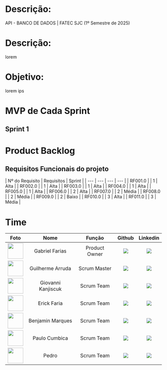# Descrição:
API - BANCO DE DADOS | FATEC SJC (1º Semestre de 2025)

# Descrição:
lorem  

# Objetivo:
lorem ips

# MVP de Cada Sprint

## Sprint 1

# Product Backlog

## Requisitos Funcionais do projeto

| Nº do Requisito | Requisitos | Sprint |
| --- | --- | --- | --- |
| RF001.0 |  | 1 | Alta |
| RF002.0 |  | 1 | Alta |
| RF003.0 |  | 1 | Alta |
| RF004.0 |  | 1 | Alta |
| RF005.0 |  | 1 | Alta |
| RF006.0 |  | 2 | Alta |
| RF007.0 |  | 2 | Média |
| RF008.0 |  | 2 | Média |
| RF009.0 |  | 2 | Baixo |
| RF010.0 |  | 3 | Alta |
| RF011.0 |  | 3 | Média |


# Time

| Foto | Nome | Função | Github | Linkedin |
| :---------: | :---------: | :---------------------: | :-----------------: | :-------: |
| <img src="" width=50px> | Gabriel Farias | Product Owner | <a href=""><img src="https://img.shields.io/badge/GitHub-100000?style=for-the-badge&logo=github&logoColor=white"></a> | <a href=""><img src="https://img.shields.io/badge/LinkedIn-0077B5?style=for-the-badge&logo=linkedin&logoColor=white"></a> |
| <img src="" width=50px> | Guilherme Arruda | Scrum Master | <a href=""><img src="https://img.shields.io/badge/GitHub-100000?style=for-the-badge&logo=github&logoColor=white"></a> | <a href=""><img src="https://img.shields.io/badge/LinkedIn-0077B5?style=for-the-badge&logo=linkedin&logoColor=white"></a> |
| <img src="" width=50px> | Giovanni Kanjiscuk | Scrum Team | <a href=""><img src="https://img.shields.io/badge/GitHub-100000?style=for-the-badge&logo=github&logoColor=white"></a> | <a href=""><img src="https://img.shields.io/badge/LinkedIn-0077B5?style=for-the-badge&logo=linkedin&logoColor=white"></a> |
| <img src="" width=50px> | Erick Faria | Scrum Team | <a href=""><img src="https://img.shields.io/badge/GitHub-100000?style=for-the-badge&logo=github&logoColor=white"></a> | <a href=""><img src="https://img.shields.io/badge/LinkedIn-0077B5?style=for-the-badge&logo=linkedin&logoColor=white"></a> |
| <img src="" width=50px> | Benjamin Marques | Scrum Team | <a href=""><img src="https://img.shields.io/badge/GitHub-100000?style=for-the-badge&logo=github&logoColor=white"></a> | <a href=""><img src="https://img.shields.io/badge/LinkedIn-0077B5?style=for-the-badge&logo=linkedin&logoColor=white"></a> |
| <img src="" width=50px> | Paulo Cumbica |  Scrum Team  | <a href=""><img src="https://img.shields.io/badge/GitHub-100000?style=for-the-badge&logo=github&logoColor=white"></a> | <a href=""><img src="https://img.shields.io/badge/LinkedIn-0077B5?style=for-the-badge&logo=linkedin&logoColor=white"></a> |
| <img src="" width=50px> | Pedro |  Scrum Team  | <a href=""><img src="https://img.shields.io/badge/GitHub-100000?style=for-the-badge&logo=github&logoColor=white"></a> | <a href=""><img src="https://img.shields.io/badge/LinkedIn-0077B5?style=for-the-badge&logo=linkedin&logoColor=white"></a> |
